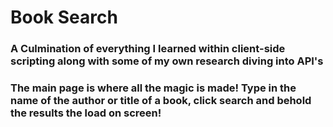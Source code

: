 # Book Search


### A Culmination of everything I learned within client-side scripting along with some of my own research diving into API's


### The main page is where all the magic is made! Type in the name of the author or title of a book, click search and behold the results the load on screen!

